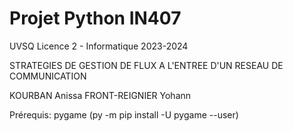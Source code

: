 # Projet Python IN407
UVSQ
Licence 2 - Informatique
2023-2024

STRATEGIES DE GESTION DE FLUX A L'ENTREE D'UN RESEAU DE COMMUNICATION

KOURBAN Anissa
FRONT-REIGNIER Yohann

Prérequis: pygame (py -m pip install -U pygame --user)

